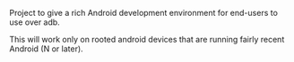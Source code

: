 Project to give a rich Android development environment for end-users to use over adb.

This will work only on rooted android devices that are running fairly recent Android (N or later).
